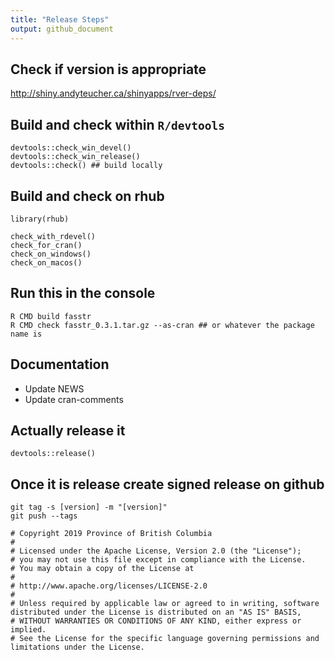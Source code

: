 ```yaml
---
title: "Release Steps"
output: github_document
---
```

  

## Check if version is appropriate
http://shiny.andyteucher.ca/shinyapps/rver-deps/
  
## Build and check within `R/devtools`
```
devtools::check_win_devel()
devtools::check_win_release()
devtools::check() ## build locally
```

## Build and check on rhub
```
library(rhub)

check_with_rdevel()
check_for_cran()
check_on_windows()
check_on_macos()
```

## Run this in the console
```
R CMD build fasstr
R CMD check fasstr_0.3.1.tar.gz --as-cran ## or whatever the package name is
```

## Documentation
- Update NEWS
- Update cran-comments

## Actually release it
```
devtools::release()
```

## Once it is release create signed release on github
```
git tag -s [version] -m "[version]"
git push --tags
```

```
# Copyright 2019 Province of British Columbia
# 
# Licensed under the Apache License, Version 2.0 (the "License");
# you may not use this file except in compliance with the License.
# You may obtain a copy of the License at
# 
# http://www.apache.org/licenses/LICENSE-2.0
# 
# Unless required by applicable law or agreed to in writing, software distributed under the License is distributed on an "AS IS" BASIS,
# WITHOUT WARRANTIES OR CONDITIONS OF ANY KIND, either express or implied.
# See the License for the specific language governing permissions and limitations under the License.
```
